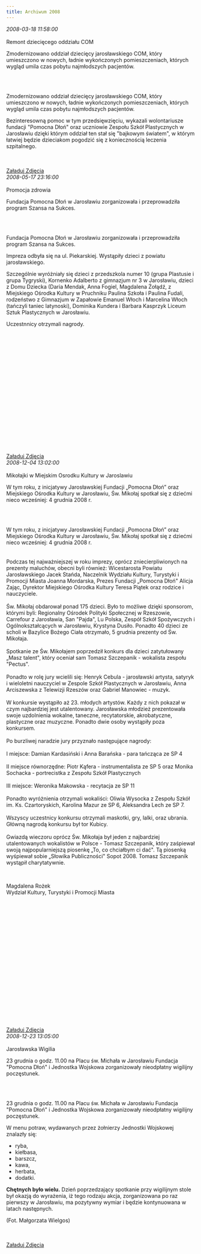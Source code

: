 ```yaml
---
title: Archiwum 2008
---
```


<div class="archiveItem">
<i>2008-03-18 11:58:00</i><br><br>
Remont dziecięcego oddziału COM<p>Zmodernizowano oddział dziecięcy jarosławskiego COM, który umieszczono w nowych, ładnie wykończonych pomieszczeniach, których wygląd umila czas pobytu najmłodszych pacjentów.</p><br><br>
<p>Zmodernizowano oddział dziecięcy jarosławskiego COM, który umieszczono w nowych, ładnie wykończonych pomieszczeniach, których wygląd umila czas pobytu najmłodszych pacjentów.</p><p>Bezinteresowną pomoc w tym przedsięwzięciu, wykazali wolontariusze fundacji "Pomocna Dłoń" oraz uczniowie Zespołu Szkół Plastycznych w Jarosławiu dzięki którym oddział ten stał się "bajkowym światem", w którym łatwiej będzie dzieciakom pogodzić się z koniecznością leczenia szpitalnego.</p><br><br>
<a href="#" class="loadImages" data-images="1">Załaduj Zdjęcia</a><br>
<div class="centerImgs">
<a href="img/archive_files/09.jpg" target="_blank"><img data-src="img/archive_files/09.jpg" /></a><br>
<a href="img/archive_files/DSC03878.JPG" target="_blank"><img data-src="img/archive_files/DSC03878.JPG" /></a><br>
<a href="img/archive_files/DSC03879.JPG" target="_blank"><img data-src="img/archive_files/DSC03879.JPG" /></a><br>
<a href="img/archive_files/DSC03880.JPG" target="_blank"><img data-src="img/archive_files/DSC03880.JPG" /></a><br>
<a href="img/archive_files/DSC03884.JPG" target="_blank"><img data-src="img/archive_files/DSC03884.JPG" /></a><br>
<a href="img/archive_files/DSC03911.JPG" target="_blank"><img data-src="img/archive_files/DSC03911.JPG" /></a><br>
<a href="img/archive_files/DSC03913.JPG" target="_blank"><img data-src="img/archive_files/DSC03913.JPG" /></a><br>
<a href="img/archive_files/DSC03914.JPG" target="_blank"><img data-src="img/archive_files/DSC03914.JPG" /></a><br>
<a href="img/archive_files/DSC03918.JPG" target="_blank"><img data-src="img/archive_files/DSC03918.JPG" /></a><br>
<a href="img/archive_files/DSC03924.JPG" target="_blank"><img data-src="img/archive_files/DSC03924.JPG" /></a><br>
<a href="img/archive_files/DSC03930.JPG" target="_blank"><img data-src="img/archive_files/DSC03930.JPG" /></a><br>
<a href="img/archive_files/DSC03931.JPG" target="_blank"><img data-src="img/archive_files/DSC03931.JPG" /></a><br>
<a href="img/archive_files/DSC03932.JPG" target="_blank"><img data-src="img/archive_files/DSC03932.JPG" /></a><br>
<a href="img/archive_files/DSC03933.JPG" target="_blank"><img data-src="img/archive_files/DSC03933.JPG" /></a><br>
<a href="img/archive_files/DSC03937.JPG" target="_blank"><img data-src="img/archive_files/DSC03937.JPG" /></a><br>
<a href="img/archive_files/scale-img.jpeg" target="_blank"><img data-src="img/archive_files/scale-img.jpeg" /></a><br>
<a href="img/archive_files/malowanie-szpitala.jpg" target="_blank"><img data-src="img/archive_files/malowanie-szpitala.jpg" /></a><br>
</div>
</div>
<div class="archiveItem">
<i>2008-05-17 23:16:00</i><br><br>
Promocja zdrowia<p>Fundacja Pomocna Dłoń w Jarosławiu zorganizowała i przeprowadziła program Szansa na Sukces.</p><br><br>
<p>Fundacja Pomocna Dłoń w Jarosławiu zorganizowała i przeprowadziła program Szansa na Sukces.</p><p>Impreza odbyła się na ul. Piekarskiej. Wystąpiły dzieci z powiatu jarosławskiego.</p><p>Szczególnie wyróżniały się dzieci z przedszkola numer 10 (grupa Plastusie i grupa Tygryski), Kornenko Adalberto z gimnazjum nr 3 w Jarosławiu, dzieci z Domu Dziecka (Daria Mendak, Anna Fogiel, Magdalena Żołądź, z Miejskiego Ośrodka Kultury w Pruchniku Paulina Szkoła i Paulina Fudali, rodzeństwo z Gimnazjum w Zapałowie Emanuel Włoch i Marcelina Włoch (tańczyli taniec latynoski), Dominika Kundera i Barbara Kasprzyk Liceum Sztuk Plastycznych w Jarosławiu.</p><p>Uczestnnicy otrzymali nagrody.</p><p><br /> <br /><br /><br /> <br /><br /><br /> <br /><br /><br /> <br /><br /><br /> <br /><br /><br /> </p><br><br>
<a href="#" class="loadImages" data-images="1">Załaduj Zdjęcia</a><br>
<div class="centerImgs">
<a href="img/archive_files/0a378ba8e8f719e3125c634d6ce5fe70.jpg" target="_blank"><img data-src="img/archive_files/0a378ba8e8f719e3125c634d6ce5fe70.jpg" /></a><br>
<a href="img/archive_files/7800db6d52eb019d0a11e0336fc1f96e.jpg" target="_blank"><img data-src="img/archive_files/7800db6d52eb019d0a11e0336fc1f96e.jpg" /></a><br>
<a href="img/archive_files/9f1432674e53395c0e070071867ec162.jpg" target="_blank"><img data-src="img/archive_files/9f1432674e53395c0e070071867ec162.jpg" /></a><br>
<a href="img/archive_files/a06f3679df84cd26dfabface7d6cf224.jpg" target="_blank"><img data-src="img/archive_files/a06f3679df84cd26dfabface7d6cf224.jpg" /></a><br>
<a href="img/archive_files/czerwiec-2008.jpg" target="_blank"><img data-src="img/archive_files/czerwiec-2008.jpg" /></a><br>
</div>
</div>
<div class="archiveItem">
<i>2008-12-04 13:02:00</i><br><br>
Mikołajki w Miejskim Osrodku Kultury w Jaroslawiu<p>W tym roku, z inicjatywy Jarosławskiej Fundacji „Pomocna Dłoń” oraz Miejskiego Ośrodka Kultury w Jarosławiu, Św. Mikołaj spotkał się z dziećmi nieco wcześniej: 4 grudnia 2008 r.</p><br><br>
<p>W tym roku, z inicjatywy Jarosławskiej Fundacji „Pomocna Dłoń” oraz Miejskiego Ośrodka Kultury w Jarosławiu, Św. Mikołaj spotkał się z dziećmi nieco wcześniej: 4 grudnia 2008 r. <br /> <br /><br />Podczas tej najważniejszej w roku imprezy, oprócz zniecierpliwionych na prezenty maluchów, obecni byli również: Wicestarosta Powiatu Jarosławskiego Jacek Stańda, Naczelnik Wydziału Kultury, Turystyki i Promocji Miasta Joanna Mordarska, Prezes Fundacji „Pomocna Dłoń" Alicja Zając, Dyrektor Miejskiego Ośrodka Kultury Teresa Piątek oraz rodzice i nauczyciele. <br /><br />Św. Mikołaj obdarował ponad 175 dzieci. Było to możliwe dzięki sponsorom, którymi byli: Regionalny Ośrodek Polityki Społecznej w Rzeszowie, Carrefour z Jarosławia, San "Pajda", Lu Polska, Zespół Szkół Spożywczych i Ogólnokształcących w Jarosławiu, Krystyna Dusiło. Ponadto 40 dzieci ze scholi w Bazylice Bożego Ciała otrzymało, 5 grudnia prezenty od Św. Mikołaja. <br /><br />Spotkanie ze Św. Mikołajem poprzedził konkurs dla dzieci zatytułowany „Masz talent", który oceniał sam Tomasz Szczepanik - wokalista zespołu "Pectus". <br /><br />Ponadto w rolę jury wcielili się: Henryk Cebula - jarosławski artysta, satyryk i wieloletni nauczyciel w Zespole Szkół Plastycznych w Jarosławiu, Anna Arciszewska z  Telewizji Rzeszów oraz Gabriel Manowiec - muzyk. <br /><br />W konkursie wystąpiło aż 23. młodych artystów. Każdy z nich pokazał w czym najbardziej jest utalentowany. Jarosławska młodzież prezentowała swoje uzdolnienia wokalne, taneczne, recytatorskie, akrobatyczne, plastyczne oraz muzyczne. Ponadto dwie osoby wystąpiły poza konkursem. <br /><br />Po burzliwej naradzie jury przyznało następujące nagrody: <br /><br />I miejsce: Damian Kardasiński i Anna Barańska - para tańcząca ze SP 4 <br /><br />II miejsce równorzędne: Piotr Kąfera - instrumentalista ze SP 5 oraz Monika Sochacka - portrecistka z Zespołu Szkół Plastycznych <br /><br />III miejsce: Weronika Makowska - recytacja ze SP 11 <br /><br />Ponadto wyróżnienia otrzymali wokaliści: Oliwia Wysocka z Zespołu Szkół im. Ks. Czartoryskich, Karolina Mazur ze SP 6, Aleksandra Lech ze SP 7. <br /><br />Wszyscy uczestnicy konkursu otrzymali maskotki, gry, lalki, oraz ubrania. Główną nagrodą konkursu był tor Kubicy. <br /><br />Gwiazdą wieczoru oprócz Św. Mikołaja był jeden z najbardziej utalentowanych wokalistów w Polsce - Tomasz Szczepanik, który zaśpiewał swoją najpopularniejszą piosenkę „To, co chciałbym ci dać". Tą piosenką wyśpiewał sobie „Słowika Publiczności" Sopot 2008. Tomasz Szczepanik wystąpił charytatywnie.</p><p> </p><p>Magdalena Rożek<br />Wydział Kultury, Turystyki i Promocji Miasta</p><p> </p><p align="center"><br /><br /><br /> <br /><br /><br /> <br /><br /><br /> <br /><br /><br /> <br /><br /><br /> </p><br><br>
<a href="#" class="loadImages" data-images="1">Załaduj Zdjęcia</a><br>
<div class="centerImgs">
<a href="img/archive_files/PICT7882.jpg" target="_blank"><img data-src="img/archive_files/PICT7882.jpg" /></a><br>
<a href="img/archive_files/PICT7892.JPG" target="_blank"><img data-src="img/archive_files/PICT7892.JPG" /></a><br>
<a href="img/archive_files/PICT7893.JPG" target="_blank"><img data-src="img/archive_files/PICT7893.JPG" /></a><br>
<a href="img/archive_files/PICT7914.JPG" target="_blank"><img data-src="img/archive_files/PICT7914.JPG" /></a><br>
<a href="img/archive_files/PICT7938.JPG" target="_blank"><img data-src="img/archive_files/PICT7938.JPG" /></a><br>
<a href="img/archive_files/PICT8001.JPG" target="_blank"><img data-src="img/archive_files/PICT8001.JPG" /></a><br>
<a href="img/archive_files/PICT8021.JPG" target="_blank"><img data-src="img/archive_files/PICT8021.JPG" /></a><br>
<a href="img/archive_files/PICT8027.jpg" target="_blank"><img data-src="img/archive_files/PICT8027.jpg" /></a><br>
<a href="img/archive_files/PICT8028.JPG" target="_blank"><img data-src="img/archive_files/PICT8028.JPG" /></a><br>
<a href="img/archive_files/dom-dziecka-2008.jpg" target="_blank"><img data-src="img/archive_files/dom-dziecka-2008.jpg" /></a><br>
</div>
</div>
<div class="archiveItem">
<i>2008-12-23 13:05:00</i><br><br>
Jarosławska Wigilia<p>23 grudnia o godz. 11.00 na Placu św. Michała w Jarosławiu Fundacja "Pomocna Dłoń" i Jednostka Wojskowa zorganizowały nieodpłatny wigilijny poczęstunek.</p><br><br>
<p>23 grudnia o godz. 11.00 na Placu św. Michała w Jarosławiu Fundacja "Pomocna Dłoń" i Jednostka Wojskowa zorganizowały nieodpłatny wigilijny poczęstunek.</p><p>W menu potraw, wydawanych przez żołnierzy Jednostki Wojskowej znalazły się:</p><ul><li>ryba,</li><li>kiełbasa,</li><li>barszcz,</li><li>kawa,</li><li>herbata,</li><li>dodatki.</li></ul><p><strong>Chętnych było wielu.</strong> Dzień poprzedzający spotkanie przy wigilijnym stole był okazją do wyrażenia, iż tego rodzaju akcja, zorganizowana po raz pierwszy w Jarosławiu, ma pozytywny wymiar i będzie kontynuowana w latach następnych.</p><p>(Fot. Małgorzata Wielgos)</p><br><br>
<a href="#" class="loadImages" data-images="1">Załaduj Zdjęcia</a><br>
<div class="centerImgs">
<a href="img/archive_files/1.jpg" target="_blank"><img data-src="img/archive_files/1.jpg" /></a><br>
<a href="img/archive_files/2.jpg" target="_blank"><img data-src="img/archive_files/2.jpg" /></a><br>
<a href="img/archive_files/3.jpg" target="_blank"><img data-src="img/archive_files/3.jpg" /></a><br>
<a href="img/archive_files/4.jpg" target="_blank"><img data-src="img/archive_files/4.jpg" /></a><br>
<a href="img/archive_files/5.jpg" target="_blank"><img data-src="img/archive_files/5.jpg" /></a><br>
<a href="img/archive_files/6.jpg" target="_blank"><img data-src="img/archive_files/6.jpg" /></a><br>
<a href="img/archive_files/7.jpg" target="_blank"><img data-src="img/archive_files/7.jpg" /></a><br>
<a href="img/archive_files/8.jpg" target="_blank"><img data-src="img/archive_files/8.jpg" /></a><br>
</div>
</div>
